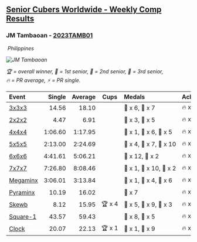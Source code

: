 <style>table {white-space: nowrap;}</style>
<link rel="stylesheet" type="text/css" href="/scw-comp/css/flags.css" />

## [Senior Cubers Worldwide - Weekly Comp Results](/scw-comp/results/)
### JM Tambaoan - [2023TAMB01](https://www.worldcubeassociation.org/persons/2023TAMB01)

<i class="flag flag-PH" />&nbsp;Philippines

![JM Tambaoan](1681359750.png)

<span style="white-space: nowrap;">🏆 = overall winner</span>, <span style="white-space: nowrap;">🥇 = 1st senior</span>, <span style="white-space: nowrap;">🥈 = 2nd senior</span>, <span style="white-space: nowrap;">🥉 = 3rd senior</span>, <span style="white-space: nowrap;">🔥 = PR average</span>, <span style="white-space: nowrap;">⚡ = PR single</span>.

| Event | Single | Average | Cups | Medals | Achievements|
| :-- | --: | --: | :--: | :-- | :-- |
| [3x3x3](333.md) | 14.56 | 18.10 |  | 🥈 x 6, 🥉 x 7 | 🔥 x 5, ⚡ x 5 |
| [2x2x2](222.md) | 4.47 | 6.91 |  | 🥈 x 3, 🥉 x 5 | 🔥 x 4, ⚡ x 4 |
| [4x4x4](444.md) | 1:06.60 | 1:17.95 |  | 🥇 x 1, 🥈 x 6, 🥉 x 5 | 🔥 x 5, ⚡ x 6 |
| [5x5x5](555.md) | 2:13.00 | 2:24.69 |  | 🥇 x 4, 🥈 x 7, 🥉 x 10 | 🔥 x 9, ⚡ x 9 |
| [6x6x6](666.md) | 4:41.61 | 5:06.21 |  | 🥈 x 12, 🥉 x 2 | 🔥 x 4, ⚡ x 4 |
| [7x7x7](777.md) | 7:26.80 | 8:08.46 |  | 🥇 x 1, 🥈 x 10, 🥉 x 2 | 🔥 x 4, ⚡ x 6 |
| [Megaminx](minx.md) | 3:06.01 | 3:13.84 |  | 🥇 x 1, 🥈 x 4, 🥉 x 6 | 🔥 x 4, ⚡ x 6 |
| [Pyraminx](pyram.md) | 10.19 | 16.02 |  | 🥉 x 7 | 🔥 x 2, ⚡ x 3 |
| [Skewb](skewb.md) | 8.12 | 15.95 | 🏆 x 4 | 🥇 x 5, 🥈 x 9, 🥉 x 3 | 🔥 x 6, ⚡ x 5 |
| [Square-1](sq1.md) | 43.57 | 59.43 |  | 🥈 x 8, 🥉 x 5 | 🔥 x 11, ⚡ x 7 |
| [Clock](clock.md) | 20.07 | 22.13 | 🏆 x 1 | 🥇 x 1, 🥈 x 9 | 🔥 x 4, ⚡ x 2 |

<!-- Global site tag (gtag.js) - Google Analytics -->
<script async src="https://www.googletagmanager.com/gtag/js?id=UA-86348435-3"></script>
<script>window.dataLayer = window.dataLayer || []; function gtag() {dataLayer.push(arguments);} gtag('js', new Date()); gtag('config', 'UA-86348435-3');</script>
